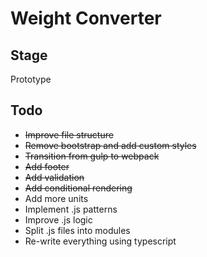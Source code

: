 # Weight Converter

## Stage
Prototype

## Todo 
* ~~Improve file structure~~
* ~~Remove bootstrap and add custom styles~~
* ~~Transition from gulp to webpack~~
* ~~Add footer~~
* ~~Add validation~~
* ~~Add conditional rendering~~
* Add more units
* Implement .js patterns
* Improve .js logic
* Split .js files into modules
* Re-write everything using typescript

